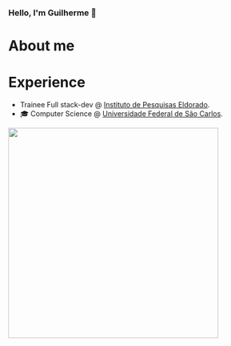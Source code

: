 ### Hello, I'm Guilherme 👋

# About me

# Experience

- Trainee Full stack-dev @ [Instituto de Pesquisas Eldorado](https://www.eldorado.org.br/).
- 🎓  Computer Science @ [Universidade Federal de São Carlos](https://www2.ufscar.br/).

<img width="420px" src="https://github-readme-stats.vercel.app/api/top-langs/?username=caotichazard&hide=html,java,jupyter%20notebook&count_private=true&layout=compact"/>

<!--
**Caotichazard/Caotichazard** is a ✨ _special_ ✨ repository because its `README.md` (this file) appears on your GitHub profile.

Here are some ideas to get you started:

- 🔭 I’m currently working on ...
- 🌱 I’m currently learning ...
- 👯 I’m looking to collaborate on ...
- 🤔 I’m looking for help with ...
- 💬 Ask me about ...
- 📫 How to reach me: ...
- 😄 Pronouns: ...
- ⚡ Fun fact: ...
-->

